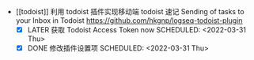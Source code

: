 - [[todoist]] 
  利用 todoist 插件实现移动端 todoist 速记 Sending of tasks to your Inbox in Todoist https://github.com/hkgnp/logseq-todoist-plugin
	- [x] LATER 获取 Todoist Access Token now 
	  SCHEDULED: <2022-03-31 Thu>
	- [x] DONE  修改插件设置项 
	  SCHEDULED: <2022-03-31 Thu>
